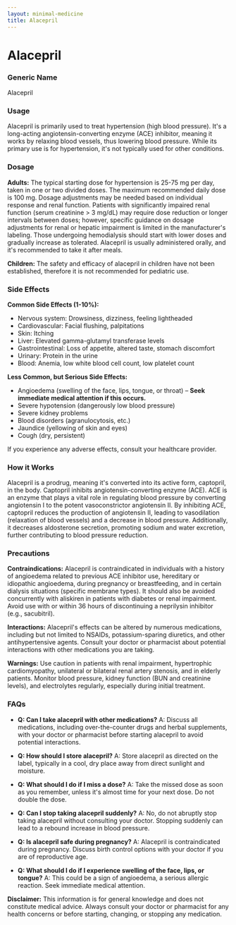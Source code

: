 ```yaml
---
layout: minimal-medicine
title: Alacepril
---
```


# Alacepril
### Generic Name
Alacepril

### Usage
Alacepril is primarily used to treat hypertension (high blood pressure).  It's a long-acting angiotensin-converting enzyme (ACE) inhibitor, meaning it works by relaxing blood vessels, thus lowering blood pressure. While its primary use is for hypertension, it's not typically used for other conditions.

### Dosage

**Adults:** The typical starting dose for hypertension is 25-75 mg per day, taken in one or two divided doses. The maximum recommended daily dose is 100 mg.  Dosage adjustments may be needed based on individual response and renal function.  Patients with significantly impaired renal function (serum creatinine > 3 mg/dL) may require dose reduction or longer intervals between doses; however, specific guidance on dosage adjustments for renal or hepatic impairment is limited in the manufacturer's labeling.  Those undergoing hemodialysis should start with lower doses and gradually increase as tolerated.  Alacepril is usually administered orally, and it's recommended to take it after meals.

**Children:** The safety and efficacy of alacepril in children have not been established, therefore it is not recommended for pediatric use.

### Side Effects

**Common Side Effects (1-10%):**

* Nervous system: Drowsiness, dizziness, feeling lightheaded
* Cardiovascular: Facial flushing, palpitations
* Skin: Itching
* Liver: Elevated gamma-glutamyl transferase levels
* Gastrointestinal: Loss of appetite, altered taste, stomach discomfort
* Urinary: Protein in the urine
* Blood: Anemia, low white blood cell count, low platelet count

**Less Common, but Serious Side Effects:**

* Angioedema (swelling of the face, lips, tongue, or throat) – **Seek immediate medical attention if this occurs.**
* Severe hypotension (dangerously low blood pressure)
* Severe kidney problems
* Blood disorders (agranulocytosis, etc.)
* Jaundice (yellowing of skin and eyes)
* Cough (dry, persistent)

If you experience any adverse effects, consult your healthcare provider.

### How it Works

Alacepril is a prodrug, meaning it's converted into its active form, captopril, in the body. Captopril inhibits angiotensin-converting enzyme (ACE). ACE is an enzyme that plays a vital role in regulating blood pressure by converting angiotensin I to the potent vasoconstrictor angiotensin II. By inhibiting ACE, captopril reduces the production of angiotensin II, leading to vasodilation (relaxation of blood vessels) and a decrease in blood pressure.  Additionally, it decreases aldosterone secretion, promoting sodium and water excretion, further contributing to blood pressure reduction.

### Precautions

**Contraindications:** Alacepril is contraindicated in individuals with a history of angioedema related to previous ACE inhibitor use, hereditary or idiopathic angioedema, during pregnancy or breastfeeding, and in certain dialysis situations (specific membrane types).  It should also be avoided concurrently with aliskiren in patients with diabetes or renal impairment.  Avoid use with or within 36 hours of discontinuing a neprilysin inhibitor (e.g., sacubitril).

**Interactions:**  Alacepril's effects can be altered by numerous medications, including but not limited to NSAIDs, potassium-sparing diuretics, and other antihypertensive agents.  Consult your doctor or pharmacist about potential interactions with other medications you are taking.

**Warnings:** Use caution in patients with renal impairment, hypertrophic cardiomyopathy, unilateral or bilateral renal artery stenosis, and in elderly patients.  Monitor blood pressure, kidney function (BUN and creatinine levels), and electrolytes regularly, especially during initial treatment.

### FAQs

* **Q: Can I take alacepril with other medications?** A: Discuss all medications, including over-the-counter drugs and herbal supplements, with your doctor or pharmacist before starting alacepril to avoid potential interactions.

* **Q: How should I store alacepril?** A: Store alacepril as directed on the label, typically in a cool, dry place away from direct sunlight and moisture.

* **Q: What should I do if I miss a dose?** A: Take the missed dose as soon as you remember, unless it's almost time for your next dose. Do not double the dose.

* **Q: Can I stop taking alacepril suddenly?** A:  No, do not abruptly stop taking alacepril without consulting your doctor.  Stopping suddenly can lead to a rebound increase in blood pressure.

* **Q: Is alacepril safe during pregnancy?** A:  Alacepril is contraindicated during pregnancy.  Discuss birth control options with your doctor if you are of reproductive age.

* **Q:  What should I do if I experience swelling of the face, lips, or tongue?** A:  This could be a sign of angioedema, a serious allergic reaction. Seek immediate medical attention.


**Disclaimer:** This information is for general knowledge and does not constitute medical advice. Always consult your doctor or pharmacist for any health concerns or before starting, changing, or stopping any medication.
